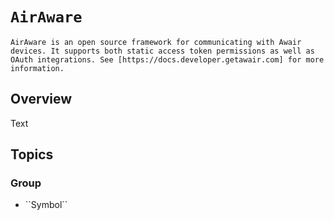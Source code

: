# ``AirAware``

	AirAware is an open source framework for communicating with Awair devices. It supports both static access token permissions as well as OAuth integrations. See [https://docs.developer.getawair.com] for more information.

## Overview

<!--@START_MENU_TOKEN@-->Text<!--@END_MENU_TOKEN@-->

## Topics

### <!--@START_MENU_TOKEN@-->Group<!--@END_MENU_TOKEN@-->

- <!--@START_MENU_TOKEN@-->``Symbol``<!--@END_MENU_TOKEN@-->
